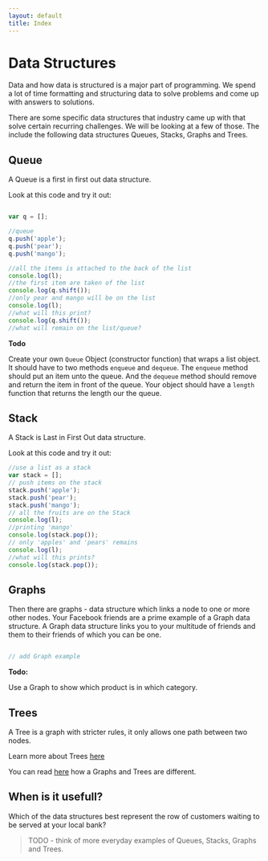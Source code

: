 ```yaml
---
layout: default
title: Index
---
```


# Data Structures

Data and how data is structured is a major part of programming. We spend a lot of time formatting and structuring data to solve problems and come up with answers to solutions.

There are some specific data structures that industry came up with that solve certain recurring challenges. We will be looking at a few of those. The include the following data structures Queues, Stacks, Graphs and Trees.

## Queue

A Queue is a first in first out data structure.

Look at this code and try it out:

```javascript

var q = [];

//queue
q.push('apple');
q.push('pear');
q.push('mango');

//all the items is attached to the back of the list
console.log(l);
//the first item are taken of the list
console.log(q.shift());
//only pear and mango will be on the list
console.log(l);
//what will this print?
console.log(q.shift());
//what will remain on the list/queue?
```

**Todo**

Create your own `Queue` Object (constructor function) that wraps a list object. It should have to two methods `enqueue` and `dequeue`. The `enqueue` method should put an item unto the queue. And the `dequeue` method should remove and return the item in front of the queue. Your object should have a `length` function that returns the length our the queue.


## Stack

A Stack is Last in First Out data structure.

Look at this code and try it out:

```javascript
//use a list as a stack
var stack = [];
// push items on the stack
stack.push('apple');
stack.push('pear');
stack.push('mango');
// all the fruits are on the Stack
console.log(l);
//printing 'mango'
console.log(stack.pop());
// only 'apples' and 'pears' remains
console.log(l);
//what will this prints?
console.log(stack.pop());
```

## Graphs

Then there are graphs - data structure which links a node to one or more other nodes. Your Facebook friends are a prime example of a Graph data structure. A Graph data structure links you to your multitude of friends and them to their friends of which you can be one.

```javascript

// add Graph example

```

**Todo:**

Use a Graph to show which product is in which category.

## Trees

A Tree is a graph with stricter rules, it only allows one path between two nodes.

Learn more about Trees [here](https://www.youtube.com/watch?v=mFptHjTT3l8)

You can read [here](http://freefeast.info/difference-between/difference-between-trees-and-graphs-trees-vs-graphs/) how a Graphs and Trees are different.

## When is it usefull?

Which of the data structures best represent the row of customers waiting to be served at your local bank?

> TODO - think of more everyday examples of Queues, Stacks, Graphs and Trees. 
